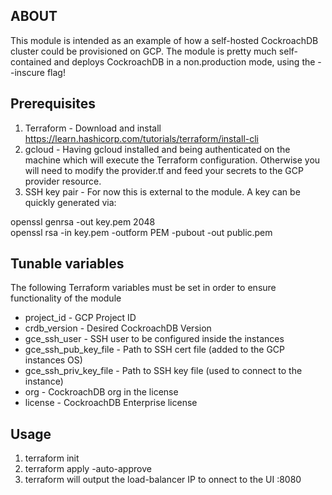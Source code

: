 ## ABOUT

This module is intended as an example of how a self-hosted CockroachDB cluster could be provisioned on GCP.
The module is pretty much self-contained and deploys CockroachDB in a non.production mode, using the --inscure flag!


## Prerequisites

1. Terraform - Download and install https://learn.hashicorp.com/tutorials/terraform/install-cli
2. gcloud - Having gcloud installed and being authenticated on the machine which will execute the Terraform configuration. Otherwise you will need to modify the provider.tf and feed your secrets to the GCP provider resource. 
4. SSH key pair - For now this is external to the module. A key can be quickly generated via:

openssl genrsa -out key.pem 2048<br/>
openssl rsa -in key.pem -outform PEM -pubout -out public.pem

## Tunable variables

The following Terraform variables must be set in order to ensure functionality of the module

* project_id - GCP Project ID
* crdb_version - Desired CockroachDB Version
* gce_ssh_user - SSH user to be configured inside the instances
* gce_ssh_pub_key_file - Path to SSH cert file (added to the GCP instances OS)
* gce_ssh_priv_key_file - Path to SSH key file (used to connect to the instance)
* org - CockroachDB org in the license
* license - CockroachDB Enterprise license

## Usage

1. terraform init
2. terraform apply -auto-approve
3. terraform will output the load-balancer IP to onnect to the UI <IP>:8080
